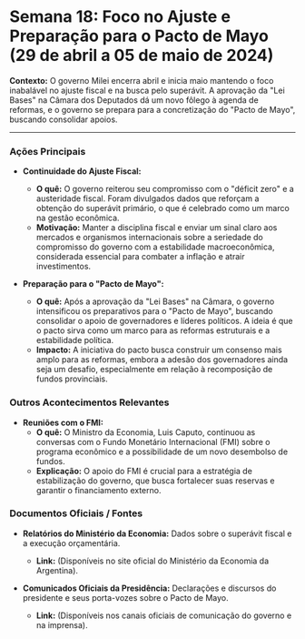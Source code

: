 # Semana 18: Foco no Ajuste e Preparação para o Pacto de Mayo (29 de abril a 05 de maio de 2024)

**Contexto:** O governo Milei encerra abril e inicia maio mantendo o foco inabalável no ajuste fiscal e na busca pelo superávit. A aprovação da "Lei Bases" na Câmara dos Deputados dá um novo fôlego à agenda de reformas, e o governo se prepara para a concretização do "Pacto de Mayo", buscando consolidar apoios.

---

### Ações Principais

*   **Continuidade do Ajuste Fiscal:**
    *   **O quê:** O governo reiterou seu compromisso com o "déficit zero" e a austeridade fiscal. Foram divulgados dados que reforçam a obtenção do superávit primário, o que é celebrado como um marco na gestão econômica.
    *   **Motivação:** Manter a disciplina fiscal e enviar um sinal claro aos mercados e organismos internacionais sobre a seriedade do compromisso do governo com a estabilidade macroeconômica, considerada essencial para combater a inflação e atrair investimentos.

*   **Preparação para o "Pacto de Mayo":**
    *   **O quê:** Após a aprovação da "Lei Bases" na Câmara, o governo intensificou os preparativos para o "Pacto de Mayo", buscando consolidar o apoio de governadores e líderes políticos. A ideia é que o pacto sirva como um marco para as reformas estruturais e a estabilidade política.
    *   **Impacto:** A iniciativa do pacto busca construir um consenso mais amplo para as reformas, embora a adesão dos governadores ainda seja um desafio, especialmente em relação à recomposição de fundos provinciais.

### Outros Acontecimentos Relevantes

*   **Reuniões com o FMI:**
    *   **O quê:** O Ministro da Economia, Luis Caputo, continuou as conversas com o Fundo Monetário Internacional (FMI) sobre o programa econômico e a possibilidade de um novo desembolso de fundos.
    *   **Explicação:** O apoio do FMI é crucial para a estratégia de estabilização do governo, que busca fortalecer suas reservas e garantir o financiamento externo.

### Documentos Oficiais / Fontes

*   **Relatórios do Ministério da Economia:** Dados sobre o superávit fiscal e a execução orçamentária.
    *   **Link:** (Disponíveis no site oficial do Ministério da Economia da Argentina).

*   **Comunicados Oficiais da Presidência:** Declarações e discursos do presidente e seus porta-vozes sobre o Pacto de Mayo.
    *   **Link:** (Disponíveis nos canais oficiais de comunicação do governo e na imprensa).
